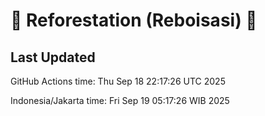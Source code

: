 
# 🌳 Reforestation (Reboisasi) 🌲

## Last Updated

GitHub Actions time: Thu Sep 18 22:17:26 UTC 2025

Indonesia/Jakarta time: Fri Sep 19 05:17:26 WIB 2025
